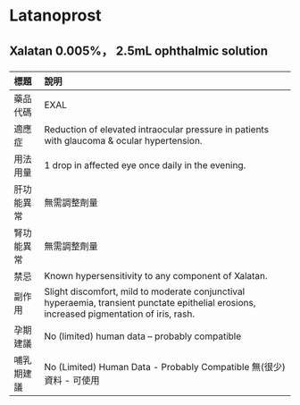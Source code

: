 # Latanoprost

## Xalatan 0.005%， 2.5mL ophthalmic solution

##### 

| 標題       | 說明                                                                                                                                       |
|:-----------|:-------------------------------------------------------------------------------------------------------------------------------------------|
| 藥品代碼   | EXAL                                                                                                                                       |
| 適應症     | Reduction of elevated intraocular pressure in patients with glaucoma & ocular hypertension.                                                |
| 用法用量   | 1 drop in affected eye once daily in the evening.                                                                                          |
| 肝功能異常 | 無需調整劑量                                                                                                                               |
| 腎功能異常 | 無需調整劑量                                                                                                                               |
| 禁忌       | Known hypersensitivity to any component of Xalatan.                                                                                        |
| 副作用     | Slight discomfort, mild to moderate conjunctival hyperaemia, transient punctate epithelial erosions, increased pigmentation of iris, rash. |
| 孕期建議   | No (limited) human data – probably compatible                                                                                              |
| 哺乳期建議 | No (Limited) Human Data - Probably Compatible 無(很少)資料 - 可使用                                                                        |


